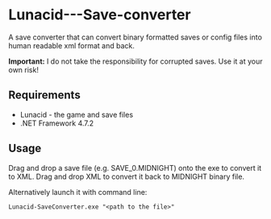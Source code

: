 # Lunacid---Save-converter
A save converter that can convert binary formatted saves or config files into human readable xml format and back.

**Important:** I do not take the responsibility for corrupted saves. Use it at your own risk!

Requirements
------------
* Lunacid - the game and save files
* .NET Framework 4.7.2

Usage
------------
Drag and drop a save file (e.g. SAVE_0.MIDNIGHT) onto the exe to convert it to XML. Drag and drop XML to convert it back to MIDNIGHT binary file.

Alternatively launch it with command line:

```Lunacid-SaveConverter.exe "<path to the file>"```

